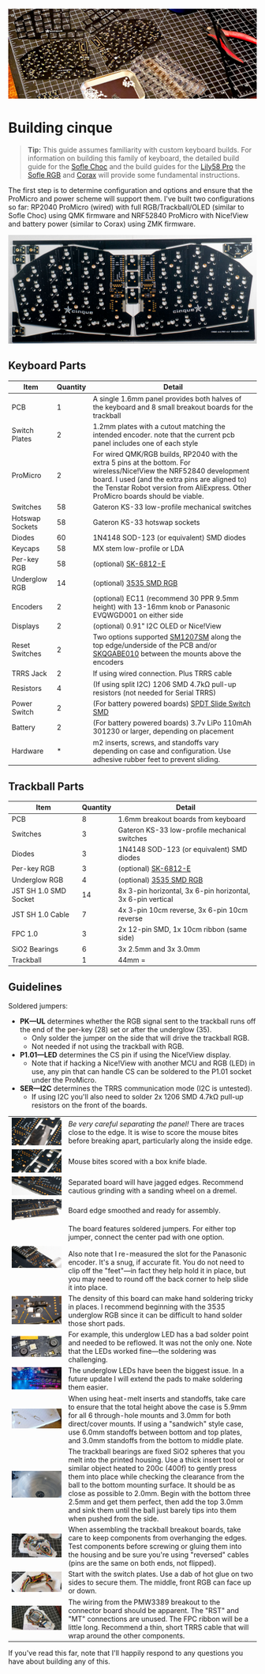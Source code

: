 ![cinque keyboard build parts](images/cinque0018.jpg)
# Building cinque
> **Tip:** This guide assumes familiarity with custom keyboard builds.
> For information on building this family of keyboard, the detailed build guide for the
> [Sofle Choc](https://brianlow.notion.site/Sofle-Choc-Build-Guide-c4bbbaece6e746f7a5956842af567e79)
> and the build guides for 
> the [Lily58 Pro](https://github.com/kata0510/Lily58/blob/master/Pro/Doc/buildguide_en.md)
> the [Sofle RGB](https://josefadamcik.github.io/SofleKeyboard/build_guide_rgb.html)
> and [Corax](https://github.com/dnlbauer/corax-keyboard/blob/main/docs/BuildGuide.md)
> will provide some fundamental instructions.

The first step is to determine configuration and options and ensure that the ProMicro and power scheme will support them. 
I've built two configurations so far: RP2040 ProMicro (wired) with full RGB/Trackball/OLED (similar to Sofle Choc) using QMK firmware
and NRF52840 ProMicro with Nice!View and battery power (similar to Corax) using ZMK firmware.

![cinque PCB top](images/cinque0044.jpg)
## Keyboard Parts
| Item            | Quantity | Detail                                                                                                                                                                                                                                                                                                |
|-----------------|----------|-------------------------------------------------------------------------------------------------------------------------------------------------------------------------------------------------------------------------------------------------------------------------------------------------------|
| PCB             | 1        | A single 1.6mm panel provides both halves of the keyboard and 8 small breakout boards for the trackball                                                                                                                                                                                               |
| Switch Plates   | 2        | 1.2mm plates with a cutout matching the intended encoder. note that the current pcb panel includes one of each style                                                                                                                                                                                  |
| ProMicro        | 2        | For wired QMK/RGB builds, RP2040 with the extra 5 pins at the bottom. For wireless/Nice!View the NRF52840 development board. I used (and the extra pins are aligned to) the Tenstar Robot version from AliExpress. Other ProMicro boards should be viable.                                            |
| Switches        | 58       | Gateron KS-33 low-profile mechanical switches                                                                                                                                                                                                                                                         |
| Hotswap Sockets | 58       | Gateron KS-33 hotswap sockets                                                                                                                                                                                                                                                                         |
| Diodes          | 60       | 1N4148 SOD-123 (or equivalent) SMD diodes                                                                                                                                                                                                                                                             |
| Keycaps         | 58       | MX stem low-profile or LDA                                                                                                                                                                                                                                                                            |
| Per-key RGB     | 58       | (optional) [SK-6812-E](https://www.digikey.com/en/products/detail/adafruit-industries-llc/4960/14302512)                                                                                                                                                                                              |
| Underglow RGB   | 14       | (optional) [3535 SMD RGB](https://www.digikey.com/en/products/detail/inolux/IN-PI33TBTPRPGPB/9681238)                                                                                                                                                                                                 |
| Encoders        | 2        | (optional) EC11 (recommend 30 PPR 9.5mm height) with 13-16mm knob or Panasonic EVQWGD001 on either side                                                                                                                                                                                               |
| Displays        | 2        | (optional) 0.91" I2C OLED or Nice!View                                                                                                                                                                                                                                                                |
| Reset Switches  | 2        | Two options supported [SM1207SM](https://www.digikey.com/en/products/detail/cit-relay-and-switch/CS1207SMF160/16607829) along the top edge/underside of the PCB and/or [SKQGABE010](https://www.digikey.com/en/products/detail/alps-alpine/SKQGABE010/19529161) between the mounts above the encoders |
| TRRS Jack       | 2        | If using wired connection. Plus TRRS cable                                                                                                                                                                                                                                                            |
| Resistors       | 4        | (If using split I2C) 1206 SMD 4.7kΩ pull-up resistors (not needed for Serial TRRS)                                                                                                                                                                                                                    |
| Power Switch    | 2        | (For battery powered boards) [SPDT Slide Switch SMD](https://www.digikey.com/en/products/detail/alps-alpine/SSSS811101/19529062)                                                                                                                                                                      |
| Battery         | 2        | (For battery powered boards) 3.7v LiPo 110mAh 301230 or larger, depending on placement                                                                                                                                                                                                                |
| Hardware        | *        | m2 inserts, screws, and standoffs vary depending on case and configuration. Use adhesive rubber feet to prevent sliding.                                                                                                                                                                              |

## Trackball Parts
| Item                  | Quantity | Detail                                                                                                   |
|-----------------------|----------|----------------------------------------------------------------------------------------------------------|
| PCB                   | 8        | 1.6mm breakout boards from keyboard                                                                      |
| Switches              | 3        | Gateron KS-33 low-profile mechanical switches                                                            |
| Diodes                | 3        | 1N4148 SOD-123 (or equivalent) SMD diodes                                                                | |
| Per-key RGB           | 3        | (optional) [SK-6812-E](https://www.digikey.com/en/products/detail/adafruit-industries-llc/4960/14302512) |
| Underglow RGB         | 4        | (optional) [3535 SMD RGB](https://www.digikey.com/en/products/detail/inolux/IN-PI33TBTPRPGPB/9681238)    |
| JST SH 1.0 SMD Socket | 14       | 8x 3-pin horizontal, 3x 6-pin horizontal, 3x 6-pin vertical                                              |
| JST SH 1.0 Cable      | 7        | 4x 3-pin 10cm reverse, 3x 6-pin 10cm reverse                                                             |
| FPC 1.0               | 3        | 2x 12-pin SMD, 1x 10cm ribbon (same side)                                                                |
| SiO2 Bearings         | 6        | 3x 2.5mm and 3x 3.0mm                                                                                    |
| Trackball             | 1        | 44mm =                                                                                                   |

## Guidelines
Soldered jumpers:
- **PK&mdash;UL** determines whether the RGB signal sent to the trackball runs off the end of the per-key (28) set or after the underglow (35).
  - Only solder the jumper on the side that will drive the trackball RGB.
  - Not needed if not using the trackball with RGB.
- **P1.01&mdash;LED** determines the CS pin if using the Nice!View display.
  - Note that if hacking a Nice!View with another MCU and RGB (LED) in use, any pin that can handle CS can be soldered to the P1.01 socket under the ProMicro.
- **SER&mdash;I2C** determines the TRRS communication mode (I2C is untested).
  - If using I2C you'll also need to solder 2x 1206 SMD 4.7kΩ pull-up resistors on the front of the boards.

|                                                       |                                                                                                                                                                                                                                                                                                                                                                                                                                                                                |
|-------------------------------------------------------|--------------------------------------------------------------------------------------------------------------------------------------------------------------------------------------------------------------------------------------------------------------------------------------------------------------------------------------------------------------------------------------------------------------------------------------------------------------------------------|
| ![scoring breakaway tabs](images/cinque0048.jpg)      | *Be very careful separating the panel!* There are traces close to the edge. It is wise to score the mouse bites before breaking apart, particularly along the inside edge.                                                                                                                                                                                                                                                                                                     |
| ![scored tabs near traces](images/cinque0049.jpg)     | Mouse bites scored with a box knife blade.                                                                                                                                                                                                                                                                                                                                                                                                                                     |
| ![separated board near traces](images/cinque0051.jpg) | Separated board will have jagged edges. Recommend cautious grinding with a sanding wheel on a dremel.                                                                                                                                                                                                                                                                                                                                                                          |
| ![sanded board near traces](images/cinque0052.jpg)    | Board edge smoothed and ready for assembly.                                                                                                                                                                                                                                                                                                                                                                                                                                    |
| ![board jumpers](images/cinque0054.jpg)               | The board features soldered jumpers. For either top jumper, connect the center pad with one option.<br/><br/>Also note that I re-measured the slot for the Panasonic encoder. It's a snug, if accurate fit. You do not need to clip off the "feet"&mdash;in fact they help hold it in place, but you may need to round off the back corner to help slide it into place.                                                                                                        |
| ![high density components](images/cinque0055.jpg)     | The density of this board can make hand soldering tricky in places. I recommend beginning with the 3535 underglow RGB since it can be difficult to hand solder those short pads.                                                                                                                                                                                                                                                                                               |
| ![failed solder on RGB](images/cinque0011.jpg)        | For example, this underglow LED has a bad solder point and needed to be reflowed. It was not the only one. Note that the LEDs worked fine&mdash;the soldering was challenging.                                                                                                                                                                                                                                                                                                 |
| ![high density components](images/cinque0014.jpg)     | The underglow LEDs have been the biggest issue. In a future update I will extend the pads to make soldering them easier.                                                                                                                                                                                                                                                                                                                                                       |
| ![high density components](images/cinque0059.jpg)     | When using heat-melt inserts and standoffs, take care to ensure that the total height above the case is 5.9mm for all 6 through-hole mounts and 3.0mm for both direct/cover mounts. If using a "sandwich" style case, use 6.0mm standoffs between bottom and top plates, and 3.0mm standoffs from the bottom to middle plate.                                                                                                                                                  |
| ![trackball bearings](images/cinque0058.jpg)          | The trackball bearings are fixed SiO2 spheres that you melt into the printed housing. Use a thick insert tool or similar object heated to 200c (400f) to gently press them into place while checking the clearance from the ball to the bottom mounting surface. It should be as close as possible to 2.0mm. Begin with the bottom three 2.5mm and get them perfect, then add the top 3.0mm and sink them until the ball just barely tips into them when pushed from the side. |
| ![trackball wiring](images/cinque0030.jpg)            | When assembling the trackball breakout boards, take care to keep components from overhanging the edges. Test components before screwing or gluing them into the housing and be sure you're using "reversed" cables (pins are the same on both ends, not flipped).                                                                                                                                                                                                              |
| ![trackball fitting](images/cinque0057.jpg)           | Start with the switch plates. Use a dab of hot glue on two sides to secure them. The middle, front RGB can face up or down.                                                                                                                                                                                                                                                                                                                                                    |
| ![trackball connected](images/cinque0031.jpg)         | The wiring from the PMW3389 breakout to the connector board should be apparent. The "RST" and "MT" connections are unused. The FPC ribbon will be a little long. Recommend a thin, short TRRS cable that will wrap around the other components.                                                                                                                                                                                                                                |

If you've read this far, note that I'll happily respond to any questions you have about building any of this.

